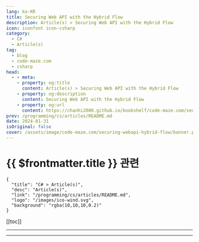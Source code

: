 ```yaml
---
lang: ko-KR
title: Securing Web API with the Hybrid Flow
description: Article(s) > Securing Web API with the Hybrid Flow
icon: iconfont icon-csharp
category: 
  - C#
  - Article(s)
tag: 
  - blog
  - code-maze.com
  - csharp
head:  
  - - meta:
    - property: og:title
      content: Article(s) > Securing Web API with the Hybrid Flow
    - property: og:description
      content: Securing Web API with the Hybrid Flow
    - property: og:url
      content: https://chanhi2000.github.io/bookshelf/code-maze.com/securing-webapi-hybrid-flow.html
prev: /programming/cs/articles/README.md
date: 2024-01-31
isOriginal: false
cover: /assets/image/code-maze.com/securing-webapi-hybrid-flow/banner.png
---
```


# {{ $frontmatter.title }} 관련

```component VPCard
{
  "title": "C# > Article(s)",
  "desc": "Article(s)",
  "link": "/programming/cs/articles/README.md",
  "logo": "/images/ico-wind.svg",
  "background": "rgba(10,10,10,0.2)"
}
```

[[toc]]

---

<SiteInfo
  name="Securing Web API with the Hybrid Flow"
  desc="In this article, we are going to learn about Securing Web API by using the Hybrid Flow. Additionally, we are going to use Policies to secure our app."
  url="https://code-maze.com/securing-webapi-hybrid-flow/"
  logo="/assets/image/code-maze.com/favicon.png"
  preview="/assets/image/code-maze.com/securing-webapi-hybrid-flow/banner.png"/>

<!-- TODO: 작성 -->

---

<TagLinks />